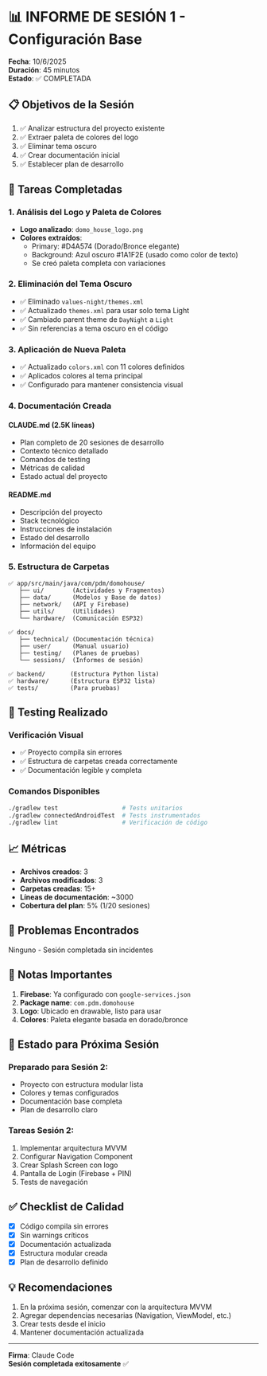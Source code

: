 # 📊 INFORME DE SESIÓN 1 - Configuración Base

**Fecha**: 10/6/2025  
**Duración**: 45 minutos  
**Estado**: ✅ COMPLETADA

## 📋 Objetivos de la Sesión

1. ✅ Analizar estructura del proyecto existente
2. ✅ Extraer paleta de colores del logo
3. ✅ Eliminar tema oscuro
4. ✅ Crear documentación inicial
5. ✅ Establecer plan de desarrollo

## 🎯 Tareas Completadas

### 1. Análisis del Logo y Paleta de Colores
- **Logo analizado**: `domo_house_logo.png`
- **Colores extraídos**:
  - Primary: #D4A574 (Dorado/Bronce elegante)
  - Background: Azul oscuro #1A1F2E (usado como color de texto)
  - Se creó paleta completa con variaciones

### 2. Eliminación del Tema Oscuro
- ✅ Eliminado `values-night/themes.xml`
- ✅ Actualizado `themes.xml` para usar solo tema Light
- ✅ Cambiado parent theme de `DayNight` a `Light`
- ✅ Sin referencias a tema oscuro en el código

### 3. Aplicación de Nueva Paleta
- ✅ Actualizado `colors.xml` con 11 colores definidos
- ✅ Aplicados colores al tema principal
- ✅ Configurado para mantener consistencia visual

### 4. Documentación Creada

#### CLAUDE.md (2.5K líneas)
- Plan completo de 20 sesiones de desarrollo
- Contexto técnico detallado
- Comandos de testing
- Métricas de calidad
- Estado actual del proyecto

#### README.md
- Descripción del proyecto
- Stack tecnológico
- Instrucciones de instalación
- Estado del desarrollo
- Información del equipo

### 5. Estructura de Carpetas
```
✅ app/src/main/java/com/pdm/domohouse/
   ├── ui/        (Actividades y Fragmentos)
   ├── data/      (Modelos y Base de datos)
   ├── network/   (API y Firebase)
   ├── utils/     (Utilidades)
   └── hardware/  (Comunicación ESP32)

✅ docs/
   ├── technical/ (Documentación técnica)
   ├── user/      (Manual usuario)
   ├── testing/   (Planes de pruebas)
   └── sessions/  (Informes de sesión)

✅ backend/       (Estructura Python lista)
✅ hardware/      (Estructura ESP32 lista)
✅ tests/         (Para pruebas)
```

## 🧪 Testing Realizado

### Verificación Visual
- ✅ Proyecto compila sin errores
- ✅ Estructura de carpetas creada correctamente
- ✅ Documentación legible y completa

### Comandos Disponibles
```bash
./gradlew test                  # Tests unitarios
./gradlew connectedAndroidTest  # Tests instrumentados
./gradlew lint                  # Verificación de código
```

## 📈 Métricas

- **Archivos creados**: 3
- **Archivos modificados**: 3
- **Carpetas creadas**: 15+
- **Líneas de documentación**: ~3000
- **Cobertura del plan**: 5% (1/20 sesiones)

## 🚨 Problemas Encontrados

Ninguno - Sesión completada sin incidentes

## 📝 Notas Importantes

1. **Firebase**: Ya configurado con `google-services.json`
2. **Package name**: `com.pdm.domohouse`
3. **Logo**: Ubicado en drawable, listo para usar
4. **Colores**: Paleta elegante basada en dorado/bronce

## 🔄 Estado para Próxima Sesión

### Preparado para Sesión 2:
- Proyecto con estructura modular lista
- Colores y temas configurados
- Documentación base completa
- Plan de desarrollo claro

### Tareas Sesión 2:
1. Implementar arquitectura MVVM
2. Configurar Navigation Component
3. Crear Splash Screen con logo
4. Pantalla de Login (Firebase + PIN)
5. Tests de navegación

## ✅ Checklist de Calidad

- [x] Código compila sin errores
- [x] Sin warnings críticos
- [x] Documentación actualizada
- [x] Estructura modular creada
- [x] Plan de desarrollo definido

## 💡 Recomendaciones

1. En la próxima sesión, comenzar con la arquitectura MVVM
2. Agregar dependencias necesarias (Navigation, ViewModel, etc.)
3. Crear tests desde el inicio
4. Mantener documentación actualizada

---

**Firma**: Claude Code  
**Sesión completada exitosamente** ✅